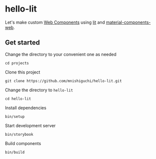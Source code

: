 # hello-lit

[lit]: https://lit.dev
[material-components-web]: https://github.com/material-components/material-components-web
[Web Components]: https://developer.mozilla.org/en-US/docs/Web/Web_Components

Let's make custom [Web Components] using [lit] and [material-components-web].

## Get started

Change the directory to your convenient one as needed

```
cd projects
```

Clone this project

```
git clone https://github.com/mnishiguchi/hello-lit.git
```

Change the directory to `hello-lit`

```
cd hello-lit
```

Install dependencies

```
bin/setup
```

Start development server

```
bin/storybook
```

Build components

```
bin/build
```
